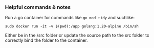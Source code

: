 ### Helpful commands & notes

Run a go container for commands like `go mod tidy` and suchlike:
```
sudo docker run -it -v $(pwd):/app golang:1.20-alpine /bin/sh
```
Either be in the /src folder or update the source path to the src folder to correctly bind the folder to the container.